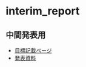 # interim_report
## 中間発表用
- [目標記載ページ](https://github.com/RobotDesign3-Team4-2020/interim_report/blob/master/target.md)
- [発表資料](http://github.com)
